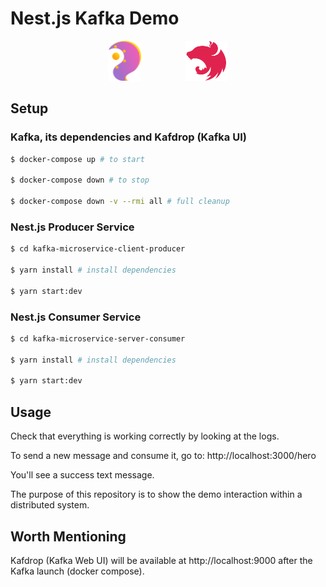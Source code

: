# Nest.js Kafka Demo

<div style="text-align: center" align="center">
    <img alt="Kafka.js" src="docs/kafkajs.svg" height="64" />
    <img width="64" />
    <img alt="Nest.js" src="docs/nestjs.svg" height="64" />
</div>

## Setup

### Kafka, its dependencies and Kafdrop (Kafka UI)

```bash
$ docker-compose up # to start

$ docker-compose down # to stop

$ docker-compose down -v --rmi all # full cleanup
```

### Nest.js Producer Service

```bash
$ cd kafka-microservice-client-producer

$ yarn install # install dependencies

$ yarn start:dev
```

### Nest.js Consumer Service

```bash
$ cd kafka-microservice-server-consumer

$ yarn install # install dependencies

$ yarn start:dev
```

## Usage

Check that everything is working correctly by looking at the logs.

To send a new message and consume it, go to: http://localhost:3000/hero

You'll see a success text message.

The purpose of this repository is to show the demo interaction within a distributed system.

## Worth Mentioning

Kafdrop (Kafka Web UI) will be available at http://localhost:9000 after the Kafka launch (docker compose).
